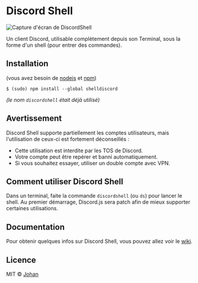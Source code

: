 # Discord Shell

![Capture d'écran de DiscordShell](https://us-east-1.tixte.net/uploads/images.johanstickman.com/DiscordShell-start.png)

Un client Discord, utilisable complètement depuis son Terminal, sous la forme d'un shell (pour entrer des commandes).


## Installation

(vous avez besoin de [nodejs](https://nodejs.org) et [npm](https://npmjs.com/))
```
$ (sudo) npm install --global shelldiscord
```
*(le nom `discordshell` était déjà utilisé)*


## Avertissement

Discord Shell supporte partiellement les comptes utilisateurs, mais l'utilisation de ceux-ci est fortement déconseillés :

* Cette utilisation est interdite par les TOS de Discord.
* Votre compte peut être repérer et banni automatiquement.
* Si vous souhaitez essayer, utiliser un double compte avec VPN.


## Comment utiliser Discord Shell

Dans un terminal, faite la commande `discordshell` (ou `ds`) pour lancer le shell. Au premier démarrage, Discord.js sera patch afin de mieux supporter certaines utilisations.


## Documentation

Pour obtenir quelques infos sur Discord Shell, vous pouvez allez voir le [wiki](https://github.com/johan-perso/discord-shell/wiki).


## Licence

MIT © [Johan](https://johanstickman.com)
